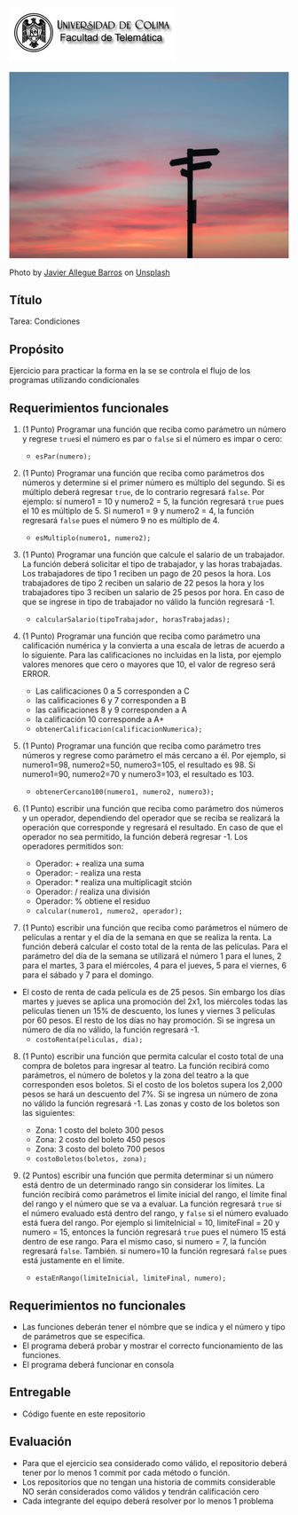 
![Logo UCOL](img/ucol-logo.jpg)

![Portada](img/cover.jpg)

<span>Photo by <a href="https://unsplash.com/@soymeraki?utm_source=unsplash&amp;utm_medium=referral&amp;utm_content=creditCopyText">Javier Allegue Barros</a> on <a href="https://unsplash.com/s/photos/decision?utm_source=unsplash&amp;utm_medium=referral&amp;utm_content=creditCopyText">Unsplash</a></span>

## Título

Tarea: Condiciones

## Propósito

Ejercicio para practicar la forma en la se se controla el flujo de los programas utilizando condicionales

## Requerimientos funcionales

1. (1 Punto) Programar una función que reciba como parámetro un número y regrese `true`si el número es par o `false` si el número es impar o cero:
   - `esPar(numero);`

2. (1 Punto) Programar una función que reciba como parámetros dos números y determine si el primer número es múltiplo del segundo. Si es múltiplo deberá regresar `true`, de lo contrario regresará `false`. Por ejemplo: sí numero1 = 10 y numero2 = 5, la función regresará `true` pues el 10 es múltiplo de 5. Si numero1 = 9 y numero2  = 4, la función regresará `false` pues el número 9 no es múltiplo de 4.
     - `esMultiplo(numero1, numero2);`

3. (1 Punto) Programar una función que calcule el salario de un trabajador. La función deberá solicitar el tipo de trabajador, y las horas trabajadas. Los trabajadores de tipo 1 reciben un pago de 20 pesos la hora. Los trabajadores de tipo 2 reciben un salario de 22 pesos la hora y los trabajadores tipo 3 reciben un salario de 25 pesos por hora. En caso de que se ingrese in tipo de trabajador no válido la función regresará -1.
     - `calcularSalario(tipoTrabajador, horasTrabajadas);`

4. (1 Punto) Programar una función que reciba como parámetro una calificación numérica y la convierta a una escala de letras de acuerdo a lo siguiente. Para las calificaciones no incluidas en la lista, por ejemplo valores menores que cero o mayores que 10, el valor de regreso será ERROR.
     - Las calificaciones 0 a 5 corresponden a C
     - las calificaciones 6 y 7 corresponden a B
     - las calificaciones 8 y 9 corresponden a A
     - la calificación 10 corresponde a A+
     - `obtenerCalificacion(calificacionNumerica);`

5. (1 Punto) Programar una función que reciba como parámetro tres números y regrese como parámetro el más cercano a él. Por ejemplo, si numero1=98, numero2=50, numero3=105, el resultado es 98. Si numero1=90, numero2=70 y numero3=103, el resultado es 103.
     - `obtenerCercano100(numero1, numero2, numero3);`

6. (1 Punto) escribir una función que reciba como parámetro dos números y un operador, dependiendo del operador que se reciba se realizará la operación que corresponde y regresará el resultado. En caso de que el operador no sea permitido, la función deberá regresar -1. Los operadores permitidos son:
     - Operador: + realiza una suma
     - Operador: - realiza una resta
     - Operador: * realiza una multiplicagit stción
     - Operador: / realiza una división
     - Operador: % obtiene el residuo
     - `calcular(numero1, numero2, operador);`

7. (1 Punto) escribir una función que reciba como parámetros el número de películas a rentar y el día de la semana en que se realiza la renta. La función deberá calcular el costo total de la renta de las películas. Para el parámetro del día de la semana se utilizará el número 1 para el lunes, 2 para el martes, 3 para el miércoles, 4 para el jueves, 5 para el viernes, 6 para el sábado y 7 para el domingo.
- El costo de renta de cada película es de 25 pesos. Sin embargo los días martes y jueves se aplica una promoción del 2x1, los miércoles todas las películas tienen un 15% de descuento, los lunes y viernes 3 películas por 60 pesos. El resto de los días no hay promoción. Si se ingresa un número de día no válido, la función regresará -1.
    - `costoRenta(peliculas, dia);`

8. (1 Punto) escribir una función que permita calcular el costo total de una compra de boletos para ingresar al teatro. La función recibirá como parámetros, el número de boletos y la zona del teatro a la que corresponden esos boletos. Si el costo de los boletos supera los 2,000 pesos se hará un descuento del 7%. Si se ingresa un número de zona no válido la función regresará -1. Las zonas y costo de los boletos son las siguientes:
   - Zona: 1 costo del boleto 300 pesos
   - Zona: 2 costo del boleto 450 pesos
   - Zona: 3 costo del boleto 700 pesos
   - `costoBoletos(boletos, zona);`

9. (2 Puntos) escribir una función que permita determinar si un número está dentro de un determinado rango sin considerar los límites. La función recibirá como parámetros el limite inicial del rango, el límite final del rango y el número que se va a evaluar. La función regresará `true` si el número evaluado está dentro  del rango, y `false` si el número evaluado está fuera del rango. Por ejemplo si limiteInicial = 10, limiteFinal = 20 y numero = 15, entonces la función regresará `true` pues el número 15 está dentro de ese rango. Para el mismo caso, si numero = 7, la función regresará `false`. También. si numero=10 la función regresará `false` pues está justamente en el límite.
     - `estaEnRango(limiteInicial, limiteFinal, numero);`

## Requerimientos no funcionales

- Las funciones deberán tener el nómbre que se indica y el número y tipo de parámetros que se especifica.
- El programa deberá probar y mostrar el correcto funcionamiento de las funciones.
- El programa deberá funcionar en consola

## Entregable

- Código fuente en este repositorio
  
## Evaluación

- Para que el ejercicio sea considerado como válido, el repositorio deberá tener por lo menos 1 commit por cada método o función.
- Los repositorios que no tengan una historia de commits considerable NO serán considerados como válidos y tendrán calificación cero
- Cada integrante del equipo deberá resolver por lo menos 1 problema
